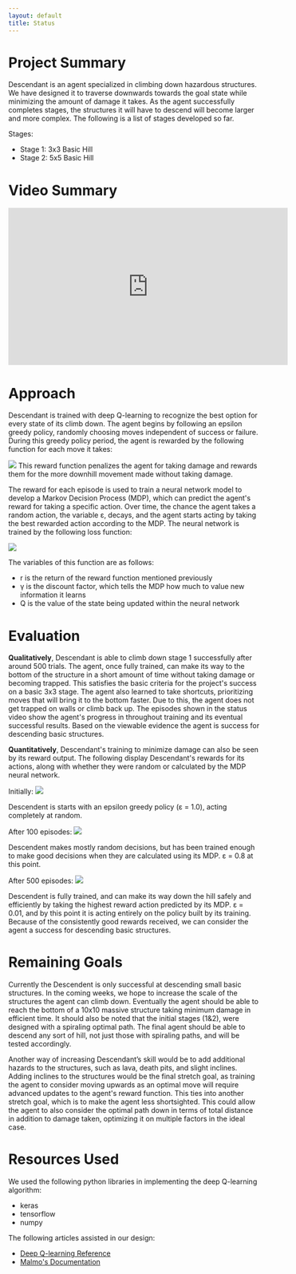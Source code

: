 ```yaml
---
layout: default
title: Status
---
```


# Project Summary
Descendant is an agent specialized in climbing down hazardous structures. We have designed it to traverse downwards towards the goal state while minimizing the amount of damage it takes. As the agent successfully completes stages, the structures it will have to descend will become larger and more complex. The following is a list of stages developed so far.

Stages:
  - Stage 1: 3x3 Basic Hill
  - Stage 2: 5x5 Basic Hill

# Video Summary

<iframe width="560" height="315" src="https://www.youtube.com/embed/grTlyizTJ4M" frameborder="0" allow="accelerometer; autoplay; encrypted-media; gyroscope; picture-in-picture" allowfullscreen></iframe>

# Approach
Descendant is trained with deep Q-learning to recognize the best option for every state of its climb down. The agent begins by following an epsilon greedy policy, randomly choosing moves independent of success or failure. During this greedy policy period, the agent is rewarded by the following function for each move it takes: 

<img src ="https://github.com/JasonMehroziad/Descendant/blob/master/docs/images/status_reward_code.PNG">
This reward function penalizes the agent for taking damage and rewards them for the more downhill movement made without taking damage.

The reward for each episode is used to train a neural network model to develop a Markov Decision Process (MDP), which can predict the agent's reward for taking a specific action. Over time, the chance the agent takes a random action, the variable ε, decays, and the agent starts acting by taking the best rewarded action according to the MDP. The neural network is trained by the following loss function:

<img src = "https://github.com/JasonMehroziad/Descendant/blob/master/docs/images/formula.PNG">

The variables of this function are as follows:
 - r is the return of the reward function mentioned previously
 - γ is the discount factor, which tells the MDP how much to value new information it learns
 - Q is the value of the state being updated within the neural network

# Evaluation

**Qualitatively**, Descendant is able to climb down stage 1 successfully after around 500 trials. The agent, once fully trained, can make its way to the bottom of the structure in a short amount of time without taking damage or becoming trapped. This satisfies the basic criteria for the project's success on a basic 3x3 stage. The agent also learned to take shortcuts, prioritizing moves that will bring it to the bottom faster. Due to this, the agent does not get trapped on walls or climb back up. The episodes shown in the status video show the agent's progress in throughout training and its eventual successful results. Based on the viewable evidence the agent is success for descending basic structures.

**Quantitatively**, Descendant's training to minimize damage can also be seen by its reward output. The following display Descendant's rewards for its actions, along with whether they were random or calculated by the MDP neural network. 

Initially:
<img src = "https://github.com/JasonMehroziad/Descendant/blob/master/docs/images/model_inital.png">

Descendent is starts with an epsilon greedy policy (ε = 1.0), acting completely at random. 

After 100 episodes:
<img src = "https://github.com/JasonMehroziad/Descendant/blob/master/docs/images/model_100.png">

Descendent makes mostly random decisions, but has been trained enough to make good decisions when they are calculated using its MDP. ε = 0.8 at this point.

After 500 episodes:
<img src = "https://github.com/JasonMehroziad/Descendant/blob/master/docs/images/model_500.png">

Descendent is fully trained, and can make its way down the hill safely and efficiently by taking the highest reward action predicted by its MDP. ε = 0.01, and by this point it is acting entirely on the policy built by its training. Because of the consistently good rewards received, we can consider the agent a success for descending basic structures.

# Remaining Goals

Currently the Descendent is only successful at descending small basic structures. In the coming weeks, we hope to increase the scale of the structures the agent can climb down. Eventually the agent should be able to reach the bottom of a 10x10 massive structure taking minimum damage in efficient time. It should also be noted that the initial stages (1&2), were designed with a spiraling optimal path. The final agent should be able to descend any sort of hill, not just those with spiraling paths, and will be tested accordingly. 

Another way of increasing Descendant’s skill would be to add additional hazards to the structures, such as lava, death pits, and slight inclines. Adding inclines to the structures would be the final stretch goal, as training the agent to consider moving upwards as an optimal move will require advanced updates to the agent's reward function. This ties into another stretch goal, which is to make the agent less shortsighted. This could allow the agent to also consider the optimal path down in terms of total distance in addition to damage taken, optimizing it on multiple factors in the ideal case.

# Resources Used
We used the following python libraries in implementing the deep Q-learning algorithm: 
  - keras
  - tensorflow 
  - numpy
  
The following articles assisted in our design: 
  - [Deep Q-learning Reference](https://keon.io/deep-q-learning/?fbclid=IwAR2WyQjJg7nFgQeF_p72_Bt8FSkGCc4ZhJqcRipT2cmnb6MtbYu-mA7bTT0)
  - [Malmo's Documentation](http://microsoft.github.io/malmo/0.30.0/Documentation/index.html)
